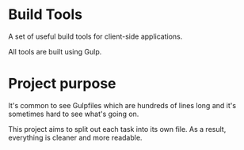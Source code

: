# Build Tools
A set of useful build tools for client-side applications.

All tools are built using Gulp.

# Project purpose
It's common to see Gulpfiles which are hundreds of lines long and it's sometimes hard to see what's going on.

This project aims to split out each task into its own file. As a result, everything is cleaner and more readable.
